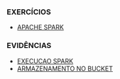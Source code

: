 ### EXERCÍCIOS

- [APACHE SPARK](/sprint%207/Exercícios/exerciciospark.py)

### EVIDÊNCIAS

- [EXECUCAO SPARK](/sprint%207/evidências/evidencia_Execucao_pyspark.png)
- [ARMAZENAMENTO NO BUCKET](/sprint%207/evidências/evidencia_armazenamento.png)